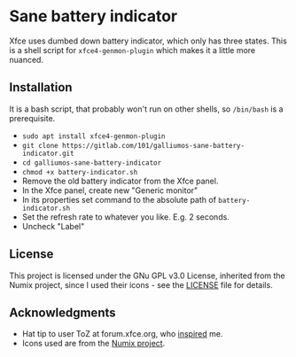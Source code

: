 # Sane battery indicator

Xfce uses dumbed down battery indicator, which only has three states. This is a shell script for `xfce4-genmon-plugin` which makes it a little more nuanced.

## Installation

It is a bash script, that probably won't run on other shells, so `/bin/bash` is a prerequisite.

* `sudo apt install xfce4-genmon-plugin`
* `git clone https://gitlab.com/101/galliumos-sane-battery-indicator.git`
* `cd galliumos-sane-battery-indicator`
* `chmod +x battery-indicator.sh`
* Remove the old battery indicator from the Xfce panel.
* In the Xfce panel, create new "Generic monitor"
* In its properties set command to the absolute path of `battery-indicator.sh`
* Set the refresh rate to whatever you like. E.g. 2 seconds.
* Uncheck "Label"

## License

This project is licensed under the GNu GPL v3.0 License, inherited from the Numix project, since I used their icons - see the [LICENSE](LICENSE.md) file for details.

## Acknowledgments

* Hat tip to user ToZ at forum.xfce.org, who [inspired](https://forum.xfce.org/viewtopic.php?pid=47879#p47879) me.
* Icons used are from the [Numix project](http://numixproject.org/).
